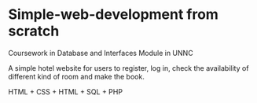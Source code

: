 # Simple-web-development from scratch
Coursework in Database and Interfaces Module in UNNC

A simple hotel website for users to register, log in, check the availability of different kind of room and make the book.

HTML + CSS + HTML + SQL + PHP
